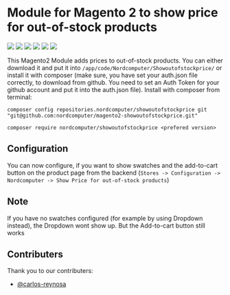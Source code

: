 # Module for Magento 2 to show price for out-of-stock products

<img src="https://img.shields.io/github/v/release/nordcomputer/magento2-showoutofstockprice"> <img src="https://img.shields.io/badge/magento-v2.4.2-green?style=plastic&logo=magento"> <img src="https://img.shields.io/codacy/grade/977f45272789467ca9a0c4d0460836b6"> <img src="https://img.shields.io/github/issues/nordcomputer/magento2-showoutofstockprice"> <img src="https://img.shields.io/github/forks/nordcomputer/magento2-showoutofstockprice"> <img src="https://img.shields.io/github/stars/nordcomputer/magento2-showoutofstockprice">

This Magento2 Module adds prices to out-of-stock products. You can either download it and put it into `/app/code/Nordcomputer/Showoutofstockprice/` or install it with composer (make sure, you have set your auth.json file correctly, to download from github. You need to set an Auth Token for your github account and put it into the auth.json file).
Install with composer from terminal:

`composer config repositories.nordcomputer/showoutofstockprice git "git@github.com:nordcomputer/magento2-showoutofstockprice.git"`

`composer require nordcomputer/showoutofstockprice <prefered version>`

## Configuration
You can now configure, if you want to show swatches and the add-to-cart button on the product page from the backend (`Stores -> Configuration -> Nordcomputer -> Show Price for out-of-stock products`)

## Note
If you have no swatches configured (for example by using Dropdown instead), the Dropdown wont show up. But the Add-to-cart button still works

## Contributers
Thank you to our contributers:
-   [@carlos-reynosa](https://www.github.com/carlos-reynosa)
